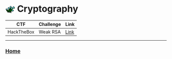 # <img style="vertical-align:middle" src="/Assets/flaxa_zoom.png" width="30"  alt=""/> Cryptography

| CTF        | Challenge | Link                          |
| ---------- | --------- | ----------------------------- |
| HackTheBox | Weak RSA  | [Link](HTB%20-%20Weak%20RSA/) |

---
### [Home](/)